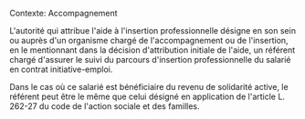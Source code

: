 Contexte: Accompagnement

L'autorité qui attribue l'aide à l'insertion professionnelle désigne en son sein ou auprès d'un organisme chargé de l'accompagnement ou de l'insertion, en le mentionnant dans la décision d'attribution initiale de l'aide, un référent chargé d'assurer le suivi du parcours d'insertion professionnelle du salarié en contrat initiative-emploi.

Dans le cas où ce salarié est bénéficiaire du revenu de solidarité active, le référent peut être le même que celui désigné en application de l'article L. 262-27 du code de l'action sociale et des familles.